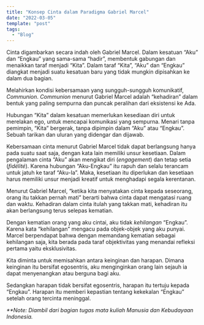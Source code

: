 ```yaml
---
title: "Konsep Cinta dalam Paradigma Gabriel Marcel"
date: "2022-03-05"
template: "post"
tags:
  - "Blog"
---
```


Cinta digambarkan secara indah oleh Gabriel Marcel. Dalam kesatuan “Aku” dan “Engkau” yang sama-sama “hadir”, membentuk gabungan dan menaikkan taraf menjadi “Kita”. Dalam taraf “Kita”, “Aku” dan “Engkau” diangkat menjadi suatu kesatuan baru yang tidak mungkin dipisahkan ke dalam dua bagian. 

Melahirkan kondisi kebersamaan yang sungguh-sungguh komunikatif, _Communion_. _Communion_ menurut Gabriel Marcel adalah “kehadiran” dalam bentuk yang paling sempurna dan puncak peralihan dari eksistensi ke Ada. 

Hubungan “Kita” dalam kesatuan memerlukan kesediaan diri untuk merelakan ego, untuk mencapai komunikasi yang sempurna. Menari tanpa pemimpin, “Kita” bergerak, tanpa dipimpin dalam “Aku” atau “Engkau”. Sebuah tarikan dan uluran yang didengar dan dijawab.

Kebersamaan cinta menurut Gabriel Marcel tidak dapat berlangsung hanya pada suatu saat saja, dengan kata lain memiliki unsur kesetiaan. Dalam pengalaman cinta “Aku” akan mengikat diri (_engagement_) dan tetap setia (_fidélité_). Karena hubungan “Aku-Engkau” itu rapuh dan selalu terancam untuk jatuh ke taraf “Aku-Ia”. Maka, kesetiaan itu diperlukan dan kesetiaan harus memiliki unsur menjadi kreatif untuk menghadapi segala kerentanan.

Menurut Gabriel Marcel, “ketika kita menyatakan cinta kepada seseorang, orang itu takkan pernah mati” berarti bahwa cinta dapat mengatasi ruang dan waktu. Kehadiran dalam cinta itulah yang takkan mati, kehadiran itu akan berlangsung terus selepas kematian. 

Dengan kematian orang yang aku cintai, aku tidak _kehilangan_ “Engkau”. Karena kata “kehilangan” mengacu pada objek-objek yang aku punyai. Marcel berpendapat bahwa dengan memandang kematian sebagai kehilangan saja, kita berada pada taraf objektivitas yang menandai refleksi pertama yaitu eksklusivitas. 

Kita diminta untuk memisahkan antara keinginan dan harapan. Dimana keinginan itu bersifat egosentris, aku menginginkan orang lain sejauh ia dapat menyenangkan atau berguna bagi aku. 

Sedangkan harapan tidak bersifat egosentris, harapan itu tertuju kepada “Engkau”. Harapan itu memberi kepastian tentang kekekalan “Engkau” setelah orang tercinta meninggal.

_**Note: Diambil dari bagian tugas mata kuliah Manusia dan Kebudayaan Indonesia._
